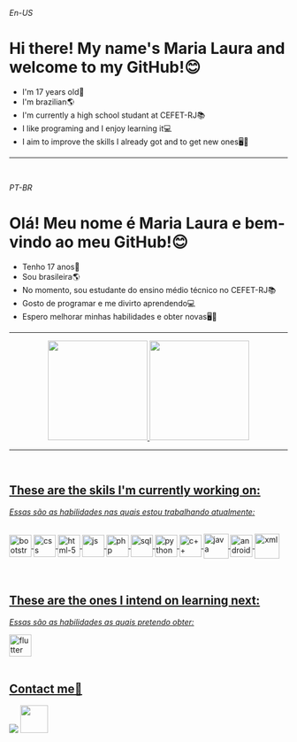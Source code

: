 <!DOCTYPE html>
<html>
<p><i>En-US</i></p>
<h1>Hi there! My name's Maria Laura and welcome to my GitHub!😊</h1>
<ul>
    <li>I'm 17 years old👩</li>
    <li>I'm brazilian🌎</li>
    <li>I'm currently a high school studant at CEFET-RJ📚</li>
    <li>I like programing and I enjoy learning it💻</li>
    <li>I aim to improve the skills I already got and to get new ones🖥📝</li>
</ul>
<hr>
<br>
<p><i>PT-BR</i></p>
<h1>Olá! Meu nome é Maria Laura e bem-vindo ao meu GitHub!😊</h1>
<ul>
    <li>Tenho 17 anos👩</li>
    <li>Sou brasileira🌎</li>
    <li>No momento, sou estudante do ensino médio técnico no CEFET-RJ📚</li>
    <li>Gosto de programar e me divirto aprendendo💻</li>
    <li>Espero melhorar minhas habilidades e obter novas🖥📝</li>
</ul>
<hr>
<div align="center">
    <a href="https://github.com/mlaurabs">
    <img height="180em" src="https://github-readme-stats-sigma-five.vercel.app/api?username=mlaurabs&show_icons=true&theme=outrun&include_all_commits=true&count_private=true"/>
    <img height="180em" src="https://github-readme-stats-sigma-five.vercel.app/api/top-langs/?username=mlaurabs&layout=compact&langs_count=7&theme=outrun"/>
 </div>
<hr>
<br>
<h2>These are the skils I'm currently working on:</h2>
<p><i>Essas são as habilidades nas quais estou trabalhando atualmente:</i></p>
<div style="display: inline_block"><br>
  <img align="center" alt="bootstrap" height="40" width="40" src="https://github.com/mlaurabs/mlaurabs/blob/master/vectors/bootstrap-original.svg">
  <img align="center" alt="css" height="40" width="40" src="https://github.com/mlaurabs/mlaurabs/blob/master/vectors/css3-original.svg">
  <img align="center" alt="html-5" height="40" width="40" src="https://github.com/mlaurabs/mlaurabs/blob/master/vectors/html5-original.svg">
  <img align="center" alt="js" height="40" width="40" src="https://github.com/mlaurabs/mlaurabs/blob/master/vectors/javascript-original.svg">
  <img align="center" alt="php" height="40" width="40" src="https://github.com/mlaurabs/mlaurabs/blob/master/vectors/php-original.svg">
  <img align="center" alt="sql" height="40" width="40" src="https://github.com/mlaurabs/mlaurabs/blob/master/vectors/postgresql-original.svg">
  <img align="center" alt="python" height="40" width="40" src="https://github.com/mlaurabs/mlaurabs/blob/master/vectors/python-original.svg">
  <img align="center" alt="c++" height="40" width="40" src="https://github.com/mlaurabs/mlaurabs/blob/master/vectors/C%2B%2B-Logo.wine.svg">
  <img align="center" alt="java" height="45" width="45" src="https://github.com/mlaurabs/mlaurabs/blob/master/vectors/java-seeklogo.com.svg">
  <img align="center" alt="androidStudio" height="40" width="40" src="https://cdn.jsdelivr.net/gh/devicons/devicon/icons/androidstudio/androidstudio-original.svg" />
  <img align ="center" alt="xml" height="45" width="45" src="https://github.com/mlaurabs/mlaurabs/blob/master/vectors/xmlLogo.png">  
</div>
<br>
<br>
<h2>These are the ones I intend on learning next:</h2>
<p><i>Essas são as habilidades as quais pretendo obter:</i></p>
  <img align="center" alt="flutter height="40" width="40" src="https://github.com/mlaurabs/mlaurabs/blob/master/vectors/flutterLogo.png" >
<br>
<br>

<h2>Contact me📧</h2>
<div> 
  <a href = "https://mail.google.com/mail/u/0/?tab=rm&ogbl#inbox"><img src="https://img.shields.io/badge/Gmail-D14836?style=for-the-badge&logo=gmail&logoColor=white" target="_blank"></a>
  <a href="https://www.linkedin.com/in/maria-laura-soares-1a10b122b/" target="_blank"><img height="50" width="50" src="https://github.com/mlaurabs/mlaurabs/blob/master/vectors/linkedin-original.svg" target="_blank"></a>
 
</div>
</html>
